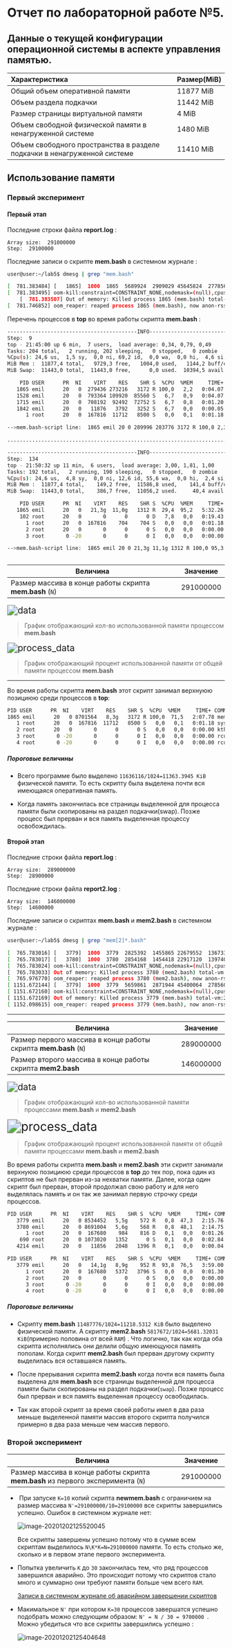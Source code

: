 # Отчет по лабораторной работе №5.

## Данные о текущей конфигурации операционной системы в аспекте управления памятью.

| Характеристика                                               | Размер(MiB) |
| :----------------------------------------------------------- | ----------- |
| Общий объем оперативной памяти                               | 11877 MiB   |
| Объем раздела подкачки                                       | 11442 MiB   |
| Размер страницы виртуальной памяти                           | 4 MiB       |
| Объем свободной физической памяти в ненагруженной системе    | 1480 MiB    |
| Объем свободного пространства в разделе подкачки в ненагруженной системе | 11410 MiB   |

## Использование памяти

### Первый эксперимент

#### Первый этап

Последние строки файла  **report.log** :

```
Array size:  291000000
Step:  29100000
```

Последние записи о скрипте **mem.bash** в системном журнале :

```bash
user@user:~/lab5$ dmesg | grep "mem.bash" 

[  781.383484] [   1865]  1000  1865  5689924  2909029 45645824  2778567             0 mem.bash
[  781.383495] oom-kill:constraint=CONSTRAINT_NONE,nodemask=(null),cpuset=/,mems_allowed=0,global_oom,task_memcg=/user.slice/user-1000.slice/session-3.scope,task=mem.bash,pid=1865,uid=1000
    [  781.383507] Out of memory: Killed process 1865 (mem.bash) total-vm:22759696kB, anon-rss:11636116kB, file-rss:0kB, shmem-rss:0kB, UID:1000 pgtables:44576kB oom_score_adj:0
[  781.746852] oom_reaper: reaped process 1865 (mem.bash), now anon-rss:0kB, file-rss:0kB, shmem-rss:0kB
```

Перечень процессов в **top** во время работы скрипта **mem.bash** :

```bash
------------------------------------------INFO------------------------------------------
Step:  9
top - 21:45:00 up 6 min,  7 users,  load average: 0,34, 0,79, 0,49
Tasks: 204 total,   2 running, 202 sleeping,   0 stopped,   0 zombie
%Cpu(s): 24,6 us,  1,5 sy,  0,0 ni, 69,2 id,  0,0 wa,  0,0 hi,  4,6 si,  0,0 st
MiB Mem :  11877,4 total,   9729,3 free,   1004,0 used,   1144,2 buff/cache
MiB Swap:  11443,0 total,  11443,0 free,      0,0 used.  10394,5 avail Mem 

    PID USER      PR  NI    VIRT    RES    SHR S  %CPU  %MEM     TIME+ COMMAND
   1865 emil      20   0  279436 273216   3172 R 100,0   2,2   0:04.07 mem.bash
   1528 emil      20   0  793364 109920  85560 S   6,7   0,9   0:04.07 dolphin
   1715 emil      20   0  708192  92492  72752 S   6,7   0,8   0:01.20 konsole
   1842 emil      20   0   11876   3792   3252 S   6,7   0,0   0:00.05 top
      1 root      20   0  167816  11712   8500 S   0,0   0,1   0:01.18 systemd

-->mem.bash-script line:  1865 emil 20 0 289996 283776 3172 R 100,0 2,3 0:04.23 mem.bash

........................................................................................

------------------------------------------INFO------------------------------------------
Step:  134
top - 21:50:32 up 11 min,  6 users,  load average: 3,00, 1,81, 1,00
Tasks: 192 total,   2 running, 190 sleeping,   0 stopped,   0 zombie
%Cpu(s): 24,6 us,  4,8 sy,  0,0 ni, 12,6 id, 55,6 wa,  0,0 hi,  2,4 si,  0,0 st
MiB Mem :  11877,4 total,    149,2 free,  11586,8 used,    141,4 buff/cache
MiB Swap:  11443,0 total,    386,7 free,  11056,2 used.     40,4 avail Mem 

    PID USER      PR  NI    VIRT    RES    SHR S  %CPU  %MEM     TIME+ COMMAND
   1865 emil      20   0   21,3g  11,0g   1312 R  29,4  95,2   5:32.26 mem.bash
    102 root      20   0       0      0      0 D   7,8   0,0   0:19.43 kswapd0
      1 root      20   0  167816    704    704 S   0,0   0,0   0:01.18 systemd
      2 root      20   0       0      0      0 S   0,0   0,0   0:00.00 kthreadd
      3 root       0 -20       0      0      0 I   0,0   0,0   0:00.00 rcu_gp

-->mem.bash-script line:  1865 emil 20 0 21,3g 11,1g 1312 R 100,0 95,3 5:32.42 mem.bash

```

## 

| Величина                                                 | Значение  |
| -------------------------------------------------------- | --------- |
| Размер массива в конце работы скрипта **mem.bash** (`N`) | 291000000 |

<img src="/home/emil/work/itmo/os/OS-course/lab5/task1/subtask1/data.png" alt="data" style="zoom: 150%;"/>

> График отображающий кол-во использованной памяти процессом **mem.bash**

<img src="/home/emil/work/itmo/os/OS-course/lab5/task1/subtask1/process_data.png" alt="process_data" style="zoom: 150%;" />

> График отображающий процент использованной памяти от общей памяти процессом **mem.bash**

------

Во время работы скрипта **mem.bash** этот скрипт занимал верхнуюю позициюю среди процессов в **top**:

```bash
PID USER      PR  NI    VIRT    RES    SHR S  %CPU  %MEM     TIME+ COMMAND
1865 emil      20   0 8701564   8,3g   3172 R 100,0  71,5   2:07.78 mem.bash
   1 root      20   0  167816  11712   8500 S   0,0   0,1   0:01.18 systemd
   2 root      20   0       0      0      0 S   0,0   0,0   0:00.00 kthreadd
   3 root       0 -20       0      0      0 I   0,0   0,0   0:00.00 rcu_gp
   4 root       0 -20       0      0      0 I   0,0   0,0   0:00.00 rcu_par_gp
```

##### Пороговые величины

- Всего программе было выделено `11636116/1024=11363.3945 KiB` физической памяти. То есть скрипту была выделена почти вся имеющаяся оперативная память. 

- Когда память закончилась все страницы выделенной для процесса памяти были скопированы на раздел подкачки(swap). Позже процесс был прерван и вся память выделенная процессу освобождилась.

#### Второй этап

Последние строки файла  **report.log** :

```
Array size:  289000000
Step:  28900000
```

Последние строки файла  **report2.log** :

```
Array size:  146000000
Step:  14600000
```

Последние записи о скриптах **mem.bash** и **mem2.bash** в системном журнале :

```bash
user@user:~/lab5$ dmesg | grep "mem[2]*.bash" 

[  765.783016] [   3779]  1000  3779  2825392  1455865 22679552  1367335             0 mem.bash
[  765.783017] [   3780]  1000  3780  2854168  1454418 22917120  1397402             0 mem2.bash
[  765.783024] oom-kill:constraint=CONSTRAINT_NONE,nodemask=(null),cpuset=/,mems_allowed=0,global_oom,task_memcg=/user.slice/user-1000.slice/session-3.scope,task=mem2.bash,pid=3780,uid=1000
[  765.783033] Out of memory: Killed process 3780 (mem2.bash) total-vm:11416672kB, anon-rss:5817672kB, file-rss:0kB, shmem-rss:0kB, UID:1000 pgtables:22380kB oom_score_adj:0
[  765.976770] oom_reaper: reaped process 3780 (mem2.bash), now anon-rss:0kB, file-rss:0kB, shmem-rss:0kB
[ 1151.672144] [   3779]  1000  3779  5659861  2871944 45400064  2785604             0 mem.bash
[ 1151.672160] oom-kill:constraint=CONSTRAINT_NONE,nodemask=(null),cpuset=/,mems_allowed=0,global_oom,task_memcg=/user.slice/user-1000.slice/session-3.scope,task=mem.bash,pid=3779,uid=1000
[ 1151.672169] Out of memory: Killed process 3779 (mem.bash) total-vm:22639444kB, anon-rss:11487776kB, file-rss:0kB, shmem-rss:0kB, UID:1000 pgtables:44336kB oom_score_adj:0
[ 1152.098615] oom_reaper: reaped process 3779 (mem.bash), now anon-rss:0kB, file-rss:0kB, shmem-rss:0kB

```

------



| Величина                                                     | Значение  |
| ------------------------------------------------------------ | --------- |
| Размер первого массива в конце работы скрипта **mem.bash** (`N`) | 289000000 |
| Размер второго массива в конце работы скрипта **mem2.bash**  | 146000000 |

<img src="/home/emil/work/itmo/os/OS-course/lab5/task1/subtask2/data.png" alt="data" style="zoom: 150%;" />

> График отображающий кол-во использованной памяти процессами **mem.bash** и **mem2.bash**



<img src="/home/emil/work/itmo/os/OS-course/lab5/task1/subtask2/process_data.png" alt="process_data" style="zoom: 200%;" />

> График отображающий процент использованной памяти от общей памяти процессами **mem.bash** и **mem2.bash**



Во время работы скрипта **mem.bash** и **mem2.bash** эти скрипт занимали верхнуюю позициюю среди процессов в **top** до тех пор, пока один из скриптов не был прерван из-за нехватки памяти. Далее, когда один скрипт был прерван, второй продолжал свою работу и для него выделялась память и он так же занимал первую строчку среди процессов.

```bash
PID USER      PR  NI    VIRT    RES    SHR S  %CPU  %MEM     TIME+ COMMAND
   3779 emil      20   0 8534452   5,5g    572 R   0,8  47,3   2:15.76 mem.bash
   3780 emil      20   0 8691004   5,6g    568 R   0,8  48,1   2:14.75 mem2.bash
      1 root      20   0  167680    984    816 D   0,1   0,0   0:01.26 systemd
    690 root      20   0 1073020   1352      0 S   0,1   0,0   0:02.84 snapd
   4214 emil      20   0   11856   2048   1396 R   0,1   0,0   0:00.04 top
```

```bash
PID USER      PR  NI    VIRT    RES    SHR S  %CPU  %MEM     TIME+ COMMAND
   3779 emil      20   0   14,1g   8,9g    952 R  93,8  76,5   3:59.00 mem.bash
      1 root      20   0  167680   5372   3796 S   0,0   0,0   0:01.30 systemd
      2 root      20   0       0      0      0 S   0,0   0,0   0:00.00 kthreadd
      3 root       0 -20       0      0      0 I   0,0   0,0   0:00.00 rcu_gp
      4 root       0 -20       0      0      0 I   0,0   0,0   0:00.00 rcu_par_gp
```

##### Пороговые величины

- Cкрипту **mem.bash** `11487776/1024=11218.5312 KiB` было выделено физической памяти. А скрипту **mem2.bash**  `5817672/1024=5681.32031 KiB`(примерно половина от всей `RAM`) . Что логично, так как когда оба скрипта исполнялись они делили общую имеющуюся память пополам. Когда скрипт **mem2.bash** был прерван другому скрипту выделилась вся оставшаяся память.

- После прерывания скрипта **mem2.bash** когда почти вся память была выделена для **mem.bash** все страницы выделенной для процесса памяти были скопированы на раздел подкачки(`swap`). Позже процесс был прерван и вся память выделенная процессу освободилась.
- Так как второй скрипт за время своей работы имел в два раза меньше выделенной памяти массив второго скрипта получился примерно в два раза меньше чем массив первого. 

### Второй эксперимент

| Величина                                                     | Значение  |
| ------------------------------------------------------------ | --------- |
| Размер массива в конце работы скрипта **mem.bash** из первого эксперимента (`N`) | 291000000 |

- ​	При запуске `K=10` копий скрипта **newmem.bash** с ограничием на размер массива `N'=291000000/10=29100000` все скрипты завершились успешно. Ошибок в системном журнале нет:

  ![image-20201202125520045](/home/emil/.config/Typora/typora-user-images/image-20201202125520045.png)

  Все скрипты завершены успешно потому что в сумме всем скриптам выделилось `N\K*K=N=291000000` памяти. То есть столько же, сколько и в первом этапе первого эксперимента. 

- Попытка увеличить `K` до `30`  закончилась тем, что ряд процессов завершился аварийно. Это происходит потому что скриптов стало много и суммарно они требуют памяти больше чем всего `RAM`.

  [Записи в системном журнале об аварийном завершении скриптов](/home/emil/work/itmo/os/OS-course/lab5/task2/k30_sisjournal-log.log)

- Макимальное `N'` при котором `K=30` процессов завершатся успешно подобрать можно следующим образом: `N' = N / 30 = 9700000 `. Можно убедиться что все скрипты завершились успешно :

  ![image-20201202125404648](/home/emil/.config/Typora/typora-user-images/image-20201202125404648.png)